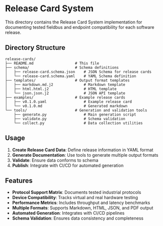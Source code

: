 # Release Card System

This directory contains the Release Card System implementation for documenting tested fieldbus and endpoint compatibility for each software release.

## Directory Structure

```
release-cards/
├── README.md                   # This file
├── schema/                     # Schema definitions
│   ├── release-card.schema.json    # JSON Schema for release cards
│   └── release-card.schema.yaml    # YAML Schema definition
├── templates/                  # Output format templates
│   ├── markdown.md.j2              # Markdown template
│   ├── html.html.j2                # HTML template
│   └── json.json.j2                # JSON API template
├── examples/                   # Example release cards
│   ├── v0.1.0.yaml                 # Example release card
│   └── v0.1.0.md                   # Generated markdown
└── tools/                      # Generation and validation tools
    ├── generate.py                 # Main generation script
    ├── validate.py                 # Schema validation
    └── collect.py                  # Data collection utilities
```

## Usage

1. **Create Release Card Data**: Define release information in YAML format
2. **Generate Documentation**: Use tools to generate multiple output formats
3. **Validate**: Ensure data conforms to schema
4. **Publish**: Integrate with CI/CD for automated generation

## Features

- **Protocol Support Matrix**: Documents tested industrial protocols
- **Device Compatibility**: Tracks virtual and real hardware testing
- **Performance Metrics**: Includes throughput and latency benchmarks
- **Multiple Formats**: Supports Markdown, HTML, JSON, and PDF output
- **Automated Generation**: Integrates with CI/CD pipelines
- **Schema Validation**: Ensures data consistency and completeness